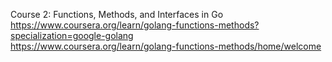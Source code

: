
Course 2: Functions, Methods, and Interfaces in Go<br>
https://www.coursera.org/learn/golang-functions-methods?specialization=google-golang<br>
https://www.coursera.org/learn/golang-functions-methods/home/welcome<br>
